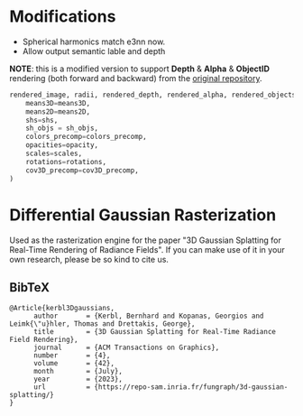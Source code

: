 # Modifications

- Spherical harmonics match e3nn now.
- Allow output semantic lable and depth

**NOTE**: this is a modified version to support **Depth** & **Alpha** & **ObjectID** rendering (both forward and backward) from the [original repository](https://github.com/graphdeco-inria/diff-gaussian-rasterization). 

```python
rendered_image, radii, rendered_depth, rendered_alpha, rendered_objects = rasterizer(
    means3D=means3D,
    means2D=means2D,
    shs=shs,
    sh_objs = sh_objs,
    colors_precomp=colors_precomp,
    opacities=opacity,
    scales=scales,
    rotations=rotations,
    cov3D_precomp=cov3D_precomp,
)
```
# Differential Gaussian Rasterization

Used as the rasterization engine for the paper "3D Gaussian Splatting for Real-Time Rendering of Radiance Fields". If you can make use of it in your own research, please be so kind to cite us.

<section class="section" id="BibTeX">
  <div class="container is-max-desktop content">
    <h2 class="title">BibTeX</h2>
    <pre><code>@Article{kerbl3Dgaussians,
      author       = {Kerbl, Bernhard and Kopanas, Georgios and Leimk{\"u}hler, Thomas and Drettakis, George},
      title        = {3D Gaussian Splatting for Real-Time Radiance Field Rendering},
      journal      = {ACM Transactions on Graphics},
      number       = {4},
      volume       = {42},
      month        = {July},
      year         = {2023},
      url          = {https://repo-sam.inria.fr/fungraph/3d-gaussian-splatting/}
}</code></pre>
  </div>
</section>